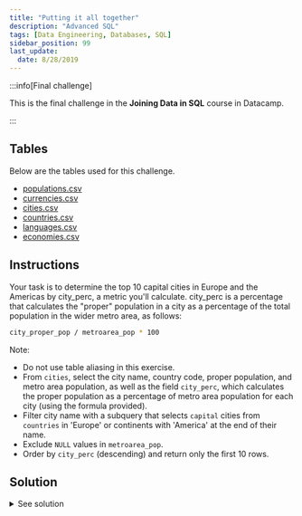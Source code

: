 ```yaml
---
title: "Putting it all together"
description: "Advanced SQL"
tags: [Data Engineering, Databases, SQL]
sidebar_position: 99
last_update:
  date: 8/28/2019
---
```



:::info[Final challenge]

This is the final challenge in the **Joining Data in SQL** course in Datacamp.

:::

## Tables 

Below are the tables used for this challenge. 

- [populations.csv](@site/docs/021-Software-Engineering/021-Jupyter-Notebooks/000-Sample-Datasets/datacamp-world-database/populations.csv)
- [currencies.csv](@site/docs/021-Software-Engineering/021-Jupyter-Notebooks/000-Sample-Datasets/datacamp-world-database/currencies.csv)
- [cities.csv](@site/docs/021-Software-Engineering/021-Jupyter-Notebooks/000-Sample-Datasets/datacamp-world-database/cities.csv)
- [countries.csv](@site/docs/021-Software-Engineering/021-Jupyter-Notebooks/000-Sample-Datasets/datacamp-world-database/countries.csv)
- [languages.csv](@site/docs/021-Software-Engineering/021-Jupyter-Notebooks/000-Sample-Datasets/datacamp-world-database/languages.csv)
- [economies.csv](@site/docs/021-Software-Engineering/021-Jupyter-Notebooks/000-Sample-Datasets/datacamp-world-database/economies.csv)

## Instructions 

Your task is to determine the top 10 capital cities in Europe and the Americas by city_perc, a metric you'll calculate. city_perc is a percentage that calculates the "proper" population in a city as a percentage of the total population in the wider metro area, as follows:

```bash
city_proper_pop / metroarea_pop * 100
```

Note: 

- Do not use table aliasing in this exercise.
- From `cities`, select the city name, country code, proper population, and metro area population, as well as the field `city_perc`, which calculates the proper population as a percentage of metro area population for each city (using the formula provided).
- Filter city name with a subquery that selects `capital` cities from `countries` in 'Europe' or continents with 'America' at the end of their name.
- Exclude `NULL` values in `metroarea_pop`.
- Order by `city_perc` (descending) and return only the first 10 rows.


## Solution 


<details>
    <summary>See solution</summary>


```sql
SELECT 
    name, 
    country_code, 
    city_proper_pop,
    metroarea_pop,
    (city_proper_pop / metroarea_pop * 100) AS city_perc
FROM cities
WHERE name IN (
    SELECT capital
    FROM countries
    WHERE continent = 'Europe'
    UNION
    SELECT capital
    FROM countries
    WHERE continent LIKE '%America'
)
AND metroarea_pop IS NOT NULL
ORDER BY city_perc DESC
LIMIT 10;
```

Output (some records might not shown):

| Name       | Country Code | City Proper Pop | Metro Area Pop | City Perc (%) |
|------------|--------------|-----------------|----------------|---------------|
| Lima       | PER          | 8,852,000       | 10,750,000     | 82.34         |
| Bogota     | COL          | 7,878,783       | 9,800,000      | 80.40         |
| Moscow     | RUS          | 12,197,596      | 16,170,000     | 75.43         |
| Vienna     | AUT          | 1,863,881       | 2,600,000      | 71.69         |
| Montevideo  | URY          | 1,305,082       | 1,947,604      | 67.01         |
| Caracas    | VEN          | 1,943,901       | 2,923,959      | 66.48         |
| Rome       | ITA          | 2,877,215       | 4,353,775      | 66.09         |
| Brasilia   | BRA          | 2,556,149       | 3,919,864      | 65.21         |
| London     | GBR          | 8,673,713       | 13,879,757     | 62.49         |
| Budapest   | HUN          | 1,759,407       | 2,927,944      | 60.09         |

</details>
